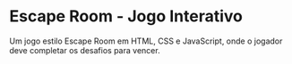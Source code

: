 # Escape Room - Jogo Interativo

Um jogo estilo Escape Room  em HTML, CSS e JavaScript, onde o jogador deve completar os desafios para vencer.

